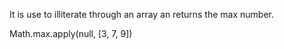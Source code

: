 It is use to illiterate through an array an returns the max number.

Math.max.apply(null, [3, 7, 9])